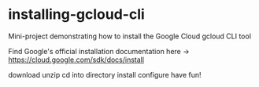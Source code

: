 # installing-gcloud-cli
Mini-project demonstrating how to install the Google Cloud gcloud CLI tool

Find Google's official installation documentation here -> https://cloud.google.com/sdk/docs/install

download
unzip
cd into directory
install
configure
have fun!
